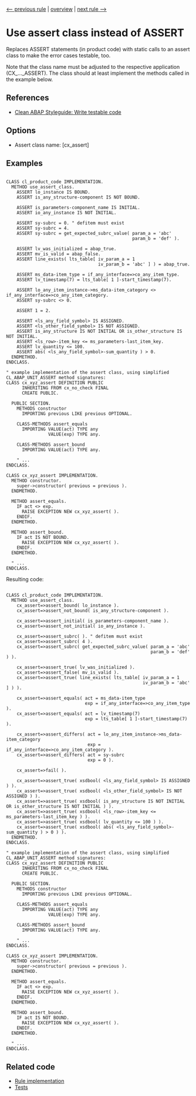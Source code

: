 [<-- previous rule](AssertEqualsSubrcRule.md) | [overview](../rules.md) | [next rule -->](UpperAndLowerCaseRule.md)

# Use assert class instead of ASSERT

Replaces ASSERT statements \(in product code\) with static calls to an assert class to make the error cases testable, too.

Note that the class name must be adjusted to the respective application \(CX\_...\_ASSERT\). The class should at least implement the methods called in the example below.

## References

* [Clean ABAP Styleguide: Write testable code](https://github.com/SAP/styleguides/blob/main/clean-abap/CleanABAP.md#write-testable-code)

## Options

* Assert class name: \[cx\_assert\]

## Examples


```ABAP

CLASS cl_product_code IMPLEMENTATION.
  METHOD use_assert_class.
    ASSERT lo_instance IS BOUND.
    ASSERT is_any_structure-component IS NOT BOUND.

    ASSERT is_parameters-component_name IS INITIAL.
    ASSERT io_any_instance IS NOT INITIAL.

    ASSERT sy-subrc = 0. " defitem must exist
    ASSERT sy-subrc = 4.
    ASSERT sy-subrc = get_expected_subrc_value( param_a = 'abc' 
                                                param_b = 'def' ).

    ASSERT lv_was_initialized = abap_true.
    ASSERT mv_is_valid = abap_false.
    ASSERT line_exists( lts_table[ iv_param_a = 1 
                                   iv_param_b = 'abc' ] ) = abap_true.

    ASSERT ms_data-item_type = if_any_interface=>co_any_item_type.
    ASSERT lv_timestamp(7) = lts_table[ 1 ]-start_timestamp(7).

    ASSERT lo_any_item_instance->ms_data-item_category <> if_any_interface=>co_any_item_category.
    ASSERT sy-subrc <> 0.

    ASSERT 1 = 2.

    ASSERT <ls_any_field_symbol> IS ASSIGNED.
    ASSERT <ls_other_field_symbol> IS NOT ASSIGNED.
    ASSERT is_any_structure IS NOT INITIAL OR is_other_structure IS NOT INITIAL.
    ASSERT <ls_row>-item_key <= ms_parameters-last_item_key.
    ASSERT lv_quantity <= 100.
    ASSERT abs( <ls_any_field_symbol>-sum_quantity ) > 0.
  ENDMETHOD.
ENDCLASS.

" example implementation of the assert class, using simplified CL_ABAP_UNIT_ASSERT method signatures:
CLASS cx_xyz_assert DEFINITION PUBLIC
      INHERITING FROM cx_no_check FINAL
      CREATE PUBLIC.

  PUBLIC SECTION.
    METHODS constructor
      IMPORTING previous LIKE previous OPTIONAL.

    CLASS-METHODS assert_equals
      IMPORTING VALUE(act) TYPE any
                VALUE(exp) TYPE any.

    CLASS-METHODS assert_bound
      IMPORTING VALUE(act) TYPE any.

    " ...
ENDCLASS.

CLASS cx_xyz_assert IMPLEMENTATION.
  METHOD constructor.
    super->constructor( previous = previous ).
  ENDMETHOD.

  METHOD assert_equals.
    IF act <> exp.
      RAISE EXCEPTION NEW cx_xyz_assert( ).
    ENDIF.
  ENDMETHOD.

  METHOD assert_bound.
    IF act IS NOT BOUND.
      RAISE EXCEPTION NEW cx_xyz_assert( ).
    ENDIF.
  ENDMETHOD.

  " ...
ENDCLASS.
```

Resulting code:

```ABAP

CLASS cl_product_code IMPLEMENTATION.
  METHOD use_assert_class.
    cx_assert=>assert_bound( lo_instance ).
    cx_assert=>assert_not_bound( is_any_structure-component ).

    cx_assert=>assert_initial( is_parameters-component_name ).
    cx_assert=>assert_not_initial( io_any_instance ).

    cx_assert=>assert_subrc( ). " defitem must exist
    cx_assert=>assert_subrc( 4 ).
    cx_assert=>assert_subrc( get_expected_subrc_value( param_a = 'abc'
                                                       param_b = 'def' ) ).

    cx_assert=>assert_true( lv_was_initialized ).
    cx_assert=>assert_false( mv_is_valid ).
    cx_assert=>assert_true( line_exists( lts_table[ iv_param_a = 1
                                                    iv_param_b = 'abc' ] ) ).

    cx_assert=>assert_equals( act = ms_data-item_type
                              exp = if_any_interface=>co_any_item_type ).
    cx_assert=>assert_equals( act = lv_timestamp(7)
                              exp = lts_table[ 1 ]-start_timestamp(7) ).

    cx_assert=>assert_differs( act = lo_any_item_instance->ms_data-item_category
                               exp = if_any_interface=>co_any_item_category ).
    cx_assert=>assert_differs( act = sy-subrc
                               exp = 0 ).

    cx_assert=>fail( ).

    cx_assert=>assert_true( xsdbool( <ls_any_field_symbol> IS ASSIGNED ) ).
    cx_assert=>assert_true( xsdbool( <ls_other_field_symbol> IS NOT ASSIGNED ) ).
    cx_assert=>assert_true( xsdbool( is_any_structure IS NOT INITIAL OR is_other_structure IS NOT INITIAL ) ).
    cx_assert=>assert_true( xsdbool( <ls_row>-item_key <= ms_parameters-last_item_key ) ).
    cx_assert=>assert_true( xsdbool( lv_quantity <= 100 ) ).
    cx_assert=>assert_true( xsdbool( abs( <ls_any_field_symbol>-sum_quantity ) > 0 ) ).
  ENDMETHOD.
ENDCLASS.

" example implementation of the assert class, using simplified CL_ABAP_UNIT_ASSERT method signatures:
CLASS cx_xyz_assert DEFINITION PUBLIC
      INHERITING FROM cx_no_check FINAL
      CREATE PUBLIC.

  PUBLIC SECTION.
    METHODS constructor
      IMPORTING previous LIKE previous OPTIONAL.

    CLASS-METHODS assert_equals
      IMPORTING VALUE(act) TYPE any
                VALUE(exp) TYPE any.

    CLASS-METHODS assert_bound
      IMPORTING VALUE(act) TYPE any.

    " ...
ENDCLASS.

CLASS cx_xyz_assert IMPLEMENTATION.
  METHOD constructor.
    super->constructor( previous = previous ).
  ENDMETHOD.

  METHOD assert_equals.
    IF act <> exp.
      RAISE EXCEPTION NEW cx_xyz_assert( ).
    ENDIF.
  ENDMETHOD.

  METHOD assert_bound.
    IF act IS NOT BOUND.
      RAISE EXCEPTION NEW cx_xyz_assert( ).
    ENDIF.
  ENDMETHOD.

  " ...
ENDCLASS.
```

## Related code

* [Rule implementation](../../com.sap.adt.abapcleaner/src/com/sap/adt/abapcleaner/rules/commands/AssertClassRule.java)
* [Tests](../../test/com.sap.adt.abapcleaner.test/src/com/sap/adt/abapcleaner/rules/commands/AssertClassTest.java)

